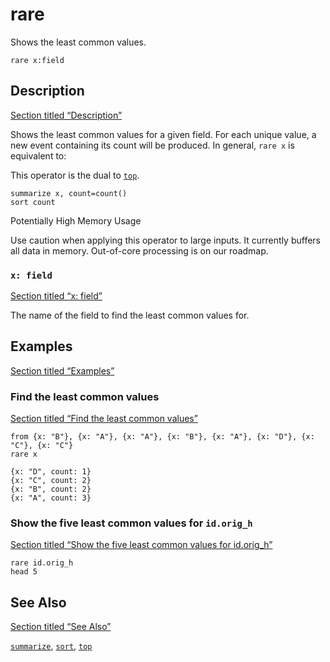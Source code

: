 # rare

Shows the least common values.

```tql
rare x:field
```

## Description

[Section titled “Description”](#description)

Shows the least common values for a given field. For each unique value, a new event containing its count will be produced. In general, `rare x` is equivalent to:

This operator is the dual to [`top`](/reference/operators/top).

```tql
summarize x, count=count()
sort count
```

Potentially High Memory Usage

Use caution when applying this operator to large inputs. It currently buffers all data in memory. Out-of-core processing is on our roadmap.

### `x: field`

[Section titled “x: field”](#x-field)

The name of the field to find the least common values for.

## Examples

[Section titled “Examples”](#examples)

### Find the least common values

[Section titled “Find the least common values”](#find-the-least-common-values)

```tql
from {x: "B"}, {x: "A"}, {x: "A"}, {x: "B"}, {x: "A"}, {x: "D"}, {x: "C"}, {x: "C"}
rare x
```

```tql
{x: "D", count: 1}
{x: "C", count: 2}
{x: "B", count: 2}
{x: "A", count: 3}
```

### Show the five least common values for `id.orig_h`

[Section titled “Show the five least common values for id.orig\_h”](#show-the-five-least-common-values-for-idorig_h)

```tql
rare id.orig_h
head 5
```

## See Also

[Section titled “See Also”](#see-also)

[`summarize`](/reference/operators/summarize), [`sort`](/reference/operators/sort), [`top`](/reference/operators/top)
